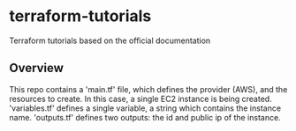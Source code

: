 # terraform-tutorials
Terraform tutorials based on the official documentation

## Overview
This repo contains a 'main.tf' file, which defines the provider (AWS), and the resources to create. In this case, a single EC2 instance is being created. 'variables.tf' defines a single variable, a string which contains the instance name. 'outputs.tf' defines two outputs: the id and public ip of the instance.